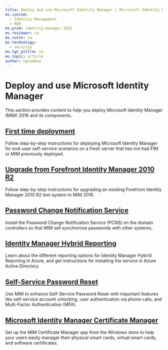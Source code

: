 ```yaml
---
title: Deploy and use Microsoft Identity Manager | Microsoft Identity Manager
ms.custom:
  - Identity Management
  - MIM
ms.prod: identity-manager-2015
ms.reviewer: na
ms.suite: na
ms.technology:
  - security
ms.tgt_pltfrm: na
ms.topic: article
author: kgremban
---
```

# Deploy and use Microsoft Identity Manager
This section provides content to help you deploy Microsoft Identity Manager (MIM) 2016 and its components.

## [First time deployment](microsoft-identity-manager-deploy.md)
Follow step-by-step instructions for deploying Microsoft Identity Manager for end-user self-service scenarios on a fresh server that has not had FIM or MIM previously deployed.

## [Upgrade from Forefront Identity Manager 2010 R2](microsoft-identity-manager-2016-upgrade-from-fim-2010-r2.md)
Follow step-by-step instructions for upgrading an existing Forefront Identity Manager 2010 R2 test system to MIM 2016.

## [Password Change Notification Service](deploying-mim-password-change-notification-service-on-domain-controller.md)
Install the Password Change Notification Service (PCNS) on the domain controllers so that MIM will synchronize passwords with other systems.

## [Identity Manager Hybrid Reporting](working-with-identity-manager-hybrid-reporting.md)
Learn about the different reporting options for Identity Manager Hybrid Reporting in Azure, and get instructions for installing the service in Azure Active Directory.

## [Self-Service Password Reset](working-with-self-service-password-reset.md)
Use MIM to enhance Self-Service Password Reset with important features like self-service account unlocking, user authentication via phone calls, and Multi-Factor Authentication (MFA).

## [Microsoft Identity Manager Certificate Manager](working-with-mim-certificate-manager.md)
Set up the MIM Certificate Manager app from the Windows store to help your users easily manager their physical smart cards, virtual smart cards, and software certificates.

